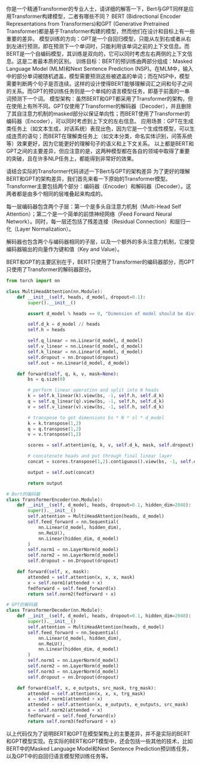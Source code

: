 你是一个精通Transformer的专业人士，请详细的解答一下，Bert与GPT同样是应用Transformer构建模型，二者有哪些不同？
BERT (Bidirectional Encoder Representations from Transformers)和GPT (Generative Pretrained Transformer)都是基于Transformer构建的模型，然而他们在设计和目标上有一些重要的差异。
模型训练的方向：GPT是一个自回归模型，只能从左到右或者从右到左进行预测，即在预测下一个单词时，只能利用该单词之前的上下文信息。而BERT是一个自编码模型，其训练是双向的，它可以同时考虑左右两侧的上下文信息。这是二者最本质的区别。
训练目标：BERT的预训练由两部分组成：Masked Language Model (MLM)和Next Sentence Prediction (NSP)。在MLM中，输入中的部分单词被随机遮盖，模型需要预测这些被遮盖的单词；而在NSP中，模型需要判断两个句子是否连续。这样的设计使得BERT能够理解词汇之间和句子之间的关系。而GPT的预训练任务则是一个单纯的语言模型任务，即基于前面的一串词预测下一个词。
模型架构：虽然BERT和GPT都采用了Transformer的架构，但在使用上有所不同。GPT仅使用了Transformer的解码器（Decoder），并且删除了其自注意力机制的masked部分以保证单向性；而BERT使用了Transformer的编码器（Encoder），可以同时考虑到上下文的左右信息。
应用场景：GPT在生成类任务上（如文本生成，对话系统）表现出色，因为它是一个生成性模型，可以生成连贯的语句；而BERT在理解类任务上（如文本分类，命名实体识别，问答系统等）效果更好，因为它能更好的理解句子的语义和上下文关系。
以上都是BERT和GPT之间的主要差异，但应注意的是，这两种模型都在各自的领域中取得了重要的突破，且在许多NLP任务上，都能得到非常好的效果。


请结合实际的Transformer代码讲述一下Bert与GPT的架构差异
为了更好的理解BERT和GPT的架构差异，我们首先来看一下原始的Transformer模型。Transformer主要包括两个部分：编码器（Encoder）和解码器（Decoder）。这两者都是由多个相同的层堆叠起来构成的。

每一层编码器包含两个子层：第一个是多头自注意力机制（Multi-Head Self Attention）；第二个是一个简单的前馈神经网络（Feed Forward Neural Network）。同时，每一层还包括了残差连接（Residual Connection）和层归一化（Layer Normalization）。

解码器也包含两个与编码器相同的子层，以及一个额外的多头注意力机制，它接受编码器输出的向量作为键和值（Key and Value）。

BERT和GPT的主要区别在于，BERT只使用了Transformer的编码器部分，而GPT只使用了Transformer的解码器部分。

```python
from torch import nn

class MultiHeadAttention(nn.Module):
    def __init__(self, heads, d_model, dropout=0.1):
        super().__init__()

        assert d_model % heads == 0, "Dimension of model should be divisible by number of heads"

        self.d_k = d_model // heads
        self.h = heads

        self.q_linear = nn.Linear(d_model, d_model)
        self.v_linear = nn.Linear(d_model, d_model)
        self.k_linear = nn.Linear(d_model, d_model)
        self.dropout = nn.Dropout(dropout)
        self.out = nn.Linear(d_model, d_model)

    def forward(self, q, k, v, mask=None):
        bs = q.size(0)

        # perform linear operation and split into N heads
        k = self.k_linear(k).view(bs, -1, self.h, self.d_k)
        q = self.q_linear(q).view(bs, -1, self.h, self.d_k)
        v = self.v_linear(v).view(bs, -1, self.h, self.d_k)

        # transpose to get dimensions bs * N * sl * d_model
        k = k.transpose(1,2)
        q = q.transpose(1,2)
        v = v.transpose(1,2)

        scores = self.attention(q, k, v, self.d_k, mask, self.dropout)

        # concatenate heads and put through final linear layer
        concat = scores.transpose(1,2).contiguous().view(bs, -1, self.d_model)

        output = self.out(concat)

        return output

# Bert的编码器
class TransformerEncoder(nn.Module):
    def __init__(self, d_model, heads, dropout=0.1, hidden_dim=2048):
        super().__init__()
        self.attention = MultiHeadAttention(heads, d_model)
        self.feed_forward = nn.Sequential(
            nn.Linear(d_model, hidden_dim),
            nn.ReLU(),
            nn.Linear(hidden_dim, d_model)
        )
        self.norm1 = nn.LayerNorm(d_model)
        self.norm2 = nn.LayerNorm(d_model)
        self.dropout = nn.Dropout(dropout)

    def forward(self, x, mask):
        attended = self.attention(x, x, x, mask)
        x = self.norm1(attended + x)
        fedforward = self.feed_forward(x)
        return self.norm2(fedforward + x)

# GPT的解码器
class TransformerDecoder(nn.Module):
    def __init__(self, d_model, heads, dropout=0.1, hidden_dim=2048):
        super().__init__()
        self.attention = MultiHeadAttention(heads, d_model)
        self.feed_forward = nn.Sequential(
            nn.Linear(d_model, hidden_dim),
            nn.ReLU(),
            nn.Linear(hidden_dim, d_model)
        )
        self.norm1 = nn.LayerNorm(d_model)
        self.norm2 = nn.LayerNorm(d_model)
        self.norm3 = nn.LayerNorm(d_model)
        self.dropout = nn.Dropout(dropout)

    def forward(self, x, e_outputs, src_mask, trg_mask):
        attended = self.attention(x, x, x, trg_mask)
        x = self.norm1(attended + x)
        attended = self.attention(x, e_outputs, e_outputs, src_mask)
        x = self.norm2(attended + x)
        fedforward = self.feed_forward(x)
        return self.norm3(fedforward + x)
```
以上代码仅为了说明BERT和GPT在模型架构上的主要差异，并不是实际的BERT和GPT模型实现。在实际的BERT和GPT模型中，还会包括一些其他的技术，比如BERT中的Masked Language Model和Next Sentence Prediction预训练任务，以及GPT中的自回归语言模型预训练任务等。